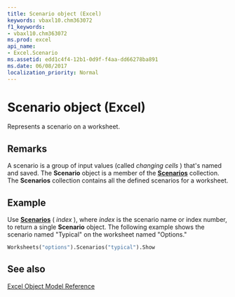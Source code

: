 ```yaml
---
title: Scenario object (Excel)
keywords: vbaxl10.chm363072
f1_keywords:
- vbaxl10.chm363072
ms.prod: excel
api_name:
- Excel.Scenario
ms.assetid: edd1c4f4-12b1-0d9f-f4aa-dd66278ba891
ms.date: 06/08/2017
localization_priority: Normal
---
```



# Scenario object (Excel)

Represents a scenario on a worksheet.


## Remarks

 A scenario is a group of input values (called _changing cells_ ) that's named and saved. The **Scenario** object is a member of the **[Scenarios](Excel.Scenarios.md)** collection. The **Scenarios** collection contains all the defined scenarios for a worksheet.


## Example

Use  **[Scenarios](Excel.Worksheet.Scenarios.md)** ( _index_ ), where _index_ is the scenario name or index number, to return a single **Scenario** object. The following example shows the scenario named "Typical" on the worksheet named "Options."


```vb
Worksheets("options").Scenarios("typical").Show
```


## See also


[Excel Object Model Reference](overview/Excel/object-model.md)


